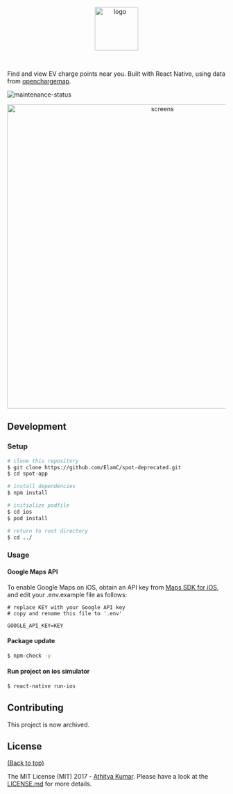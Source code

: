 <p align="center">
  <img alt="logo" title="logo" src="https://i.imgur.com/i8VpW6P.png" width="100">
</p>
<br>

Find and view EV charge points near you. Built with React Native, using  data from [openchargemap](https://openchargemap.org/site).

![maintenance-status](https://img.shields.io/badge/maintenance-deprecated-red.svg)


<p align="center">
  <img alt="screens" title="screens" src="https://i.imgur.com/5YrG1Zs.png" width="700">
</p>


## Development

### Setup

```sh
# clone this repository
$ git clone https://github.com/ElamC/spot-deprecated.git
$ cd spot-app

# install dependencies
$ npm install

# initialize podfile
$ cd ios
$ pod install

# return to root directory
$ cd ../
```


### Usage

#### Google Maps API
To enable Google Maps on iOS, obtain an API key from [Maps SDK for iOS](https://developers.google.com/maps/documentation/ios-sdk/get-api-key), and edit your .env.example file as follows:


```dosini
# replace KEY with your Google API key
# copy and rename this file to '.env'

GOOGLE_API_KEY=KEY
```


#### Package update

``` sh
$ npm-check -y
```

#### Run project on ios simulator

``` sh
$ react-native run-ios
```


## Contributing

This project is now archived.

## License

[(Back to top)](#table-of-contents)


The MIT License (MIT) 2017 - [Athitya Kumar](https://github.com/athityakumar/). Please have a look at the [LICENSE.md](LICENSE.md) for more details.
